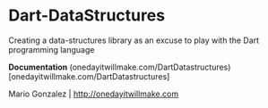 Dart-DataStructures
===================  
Creating a data-structures library as an excuse to play with the Dart programming language  

**Documentation**
(onedayitwillmake.com/DartDatastructures)[onedayitwillmake.com/DartDatastructures]

Mario Gonzalez | http://onedayitwillmake.com